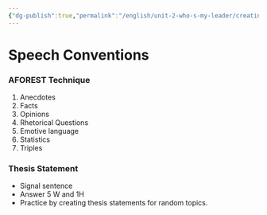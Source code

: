 ```yaml
---
{"dg-publish":true,"permalink":"/english/unit-2-who-s-my-leader/creating-a-speech-aforest/","dgHomeLink":true,"dgPassFrontmatter":false}
---
```


# Speech Conventions

### AFOREST Technique
1. Anecdotes
2. Facts
3. Opinions
4. Rhetorical Questions
5. Emotive language
6. Statistics
7. Triples

### Thesis Statement
- Signal sentence
- Answer 5 W and 1H
- Practice by creating thesis statements for random topics.

